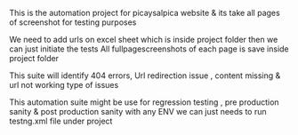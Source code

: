 This is the automation project for picaysalpica website & its take all pages of screenshot for  testing purposes

We need to add urls on excel sheet which is inside project folder then we can just initiate the tests All fullpagescreenshots of each page is save inside project folder

This suite will identify 404 errors, Url redirection issue , content missing & url not working type of issues

This automation suite might be use for regression testing , pre production sanity & post production sanity with any ENV we can just needs to run testng.xml file under project

